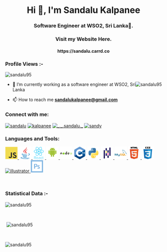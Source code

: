 <h1 align="center">Hi 👋, I'm Sandalu Kalpanee</h1>
<h3 align="center">Software Engineer at WSO2, Sri Lanka🌟.</h3>

<h3 align="center">Visit my Website Here.</h3>
<h4 align="center">https://sandalu.carrd.co</h4>

<p align="right"> <h3>Profile Views :-</h3> <img src="https://komarev.com/ghpvc/?username=sandalu95&label=Profile%20views&color=0e75b6&style=flat"
    alt="sandalu95" /> 
  </p>

<p><img align="right" src="https://github.com/sandalu95/sandalu95/blob/main/animation_500_kxa883sd.gif" alt="sandalu95" /></p>


- 🌱 I’m currently working as a software engineer at WSO2, Sri Lanka

- 📫 How to reach me **sandalukalpanee@gmail.com**

<h3 align="left">Connect with me:</h3>
<p align="left">
  <a href="https://www.linkedin.com/in/sandalu-kalpanee/" target="blank"><img align="center"
      src="https://raw.githubusercontent.com/rahuldkjain/github-profile-readme-generator/master/src/images/icons/Social/linked-in-alt.svg"
      alt="sandalu" height="30" width="40" /></a> 
  <a href="https://www.facebook.com/profile.php?id=100011479913217" target="blank"><img align="center"
      src="https://raw.githubusercontent.com/rahuldkjain/github-profile-readme-generator/master/src/images/icons/Social/facebook.svg"
      alt="kalpanee" height="30" width="40" /></a> 
  <a href="https://www.instagram.com/sandalu_kalpanee/" target="blank"><img align="center"
      src="https://raw.githubusercontent.com/rahuldkjain/github-profile-readme-generator/master/src/images/icons/Social/instagram.svg"
      alt="_._.sandalu._" height="30" width="40" /></a>
 <a href="https://twitter.com/SandaluKalpanee" target="blank"><img align="center"
      src="https://raw.githubusercontent.com/rahuldkjain/github-profile-readme-generator/master/src/images/icons/Social/twitter.svg"
      alt="sandy" height="30" width="40" /></a> 
</p>

<h3 align="left">Languages and Tools:</h3>
<p align="left"> <a href="https://developer.mozilla.org/en-US/docs/Web/JavaScript" target="_blank"
    rel="noreferrer"> <img
      src="https://raw.githubusercontent.com/devicons/devicon/master/icons/javascript/javascript-original.svg"
      alt="javascript" width="40" height="40" /> </a> <a href="https://www.java.com" target="_blank" rel="noreferrer"> <img
      src="https://raw.githubusercontent.com/devicons/devicon/master/icons/java/java-original.svg" alt="java" width="40"
      height="40" /> </a> <a href="https://reactjs.org/" target="_blank" rel="noreferrer"> <img
      src="https://raw.githubusercontent.com/devicons/devicon/master/icons/react/react-original-wordmark.svg"
      alt="react" width="40" height="40" /> </a> <a href="https://developer.android.com" target="_blank" rel="noreferrer"> <img
      src="https://raw.githubusercontent.com/devicons/devicon/master/icons/android/android-original-wordmark.svg"
      alt="android" width="40" height="40" /> </a> <a href="https://nodejs.org" target="_blank" rel="noreferrer"> <img
      src="https://raw.githubusercontent.com/devicons/devicon/master/icons/nodejs/nodejs-original-wordmark.svg"
      alt="nodejs" width="40" height="40" /> </a> <a href="https://www.w3schools.com/cpp/" target="_blank" rel="noreferrer">
    <img src="https://raw.githubusercontent.com/devicons/devicon/master/icons/cplusplus/cplusplus-original.svg"
      alt="cplusplus" width="40" height="40" /> </a> <a href="https://www.python.org" target="_blank" rel="noreferrer"> <img
      src="https://raw.githubusercontent.com/devicons/devicon/master/icons/python/python-original.svg" alt="python"
      width="40" height="40" /> </a> <a href="https://pandas.pydata.org/" target="_blank" rel="noreferrer">
    <img
      src="https://raw.githubusercontent.com/devicons/devicon/2ae2a900d2f041da66e950e4d48052658d850630/icons/pandas/pandas-original.svg"
      alt="pandas" width="40" height="40" /> </a> <a href="https://www.mysql.com/" target="_blank" rel="noreferrer"> <img
      src="https://raw.githubusercontent.com/devicons/devicon/master/icons/mysql/mysql-original-wordmark.svg"
      alt="mysql" width="40" height="40" /> </a> <a href="https://www.w3.org/html/" target="_blank" rel="noreferrer"> <img
      src="https://raw.githubusercontent.com/devicons/devicon/master/icons/html5/html5-original-wordmark.svg"
      alt="html5" width="40" height="40" /> </a> <a href="https://www.w3schools.com/css/" target="_blank"
    rel="noreferrer"> <img
      src="https://raw.githubusercontent.com/devicons/devicon/master/icons/css3/css3-original-wordmark.svg" alt="css3"
      width="40" height="40" /> </a> <a href="https://www.adobe.com/in/products/illustrator.html"
    target="_blank" rel="noreferrer"> <img
      src="https://www.vectorlogo.zone/logos/adobe_illustrator/adobe_illustrator-icon.svg" alt="illustrator" width="40"
      height="40" /> </a> <a href="https://www.photoshop.com/en" target="_blank"
    rel="noreferrer"> <img
      src="https://raw.githubusercontent.com/devicons/devicon/master/icons/photoshop/photoshop-line.svg" alt="photoshop"
      width="40" height="40" /> </a> </p>

<br>

<h3>Statistical Data :-</h3>
<p><img align="center"
    src="https://github-readme-stats.vercel.app/api/top-langs?username=sandalu95&show_icons=true&locale=en&bg_color=0d1117&text_color=ffffff&layout=compact"
    alt="sandalu95" 
    bg_color=#808080/></p>

<br>

<p>&nbsp;<img align="center" src="https://github-readme-stats.vercel.app/api?username=sandalu95&count_private=true&show_icons=true&include_all_commits=true&theme=tokyonight"
    alt="sandalu95" /></p>

<br>

<p><img align="center" src="https://github-readme-streak-stats.herokuapp.com/?user=sandalu95&theme=dark&background=0d1117&date_format=M%20j%5B%2C%20Y%5D" alt="sandalu95" /></p>

<!-- <br>
<h3>Trophies :-</h3>
<p align="left"> <a href="https://github.com/ryo-ma/github-profile-trophy"><img
      src="https://github-profile-trophy.vercel.app/?username=sandalu95&bg_color=0d1117&text_color=ffffff" alt="sandalu95" /></a> </p> -->
      
<p align="left"> <a href="https://twitter.com/" target="blank"><img
      src="https://img.shields.io/twitter/follow/?logo=twitter&style=for-the-badge" alt="" /></a> </p>
